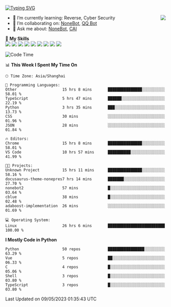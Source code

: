 [![Typing SVG](https://readme-typing-svg.herokuapp.com?size=25&duration=2500&color=8C43EA&vCenter=true&width=200&height=40&lines=Hi+there+%F0%9F%91%8B%F0%9F%8F%BB;I'm+yanyongyu)](https://git.io/typing-svg)

<a href="#">
  <img align="right" src="https://github-readme-stats.vercel.app/api?username=yanyongyu&count_private=true&show_icons=true&bg_color=15,f2f7fd,E0EAFC" />
</a>

- 🌱 I’m currently learning: Reverse, Cyber Security
- 👯 I’m collaborating on: [NoneBot](https://github.com/nonebot), [QQ Bot](https://github.com/Mrs4s/go-cqhttp)
- 💬 Ask me about: [NoneBot](https://github.com/nonebot), [CAI](https://github.com/cscs181/CAI)

🌟 **My Skills**  
![](https://img.shields.io/badge/-Python-3e74a2?style=flat-square&logo=Python&logoColor=fff)
![](https://img.shields.io/badge/-Node.js-339933?style=flat-square&logo=Node.js&logoColor=fff)
![](https://img.shields.io/badge/-Vue-4fc08d?style=flat-square&logo=Vue.js&logoColor=fff)
![](https://img.shields.io/badge/-React-2d98ce?style=flat-square&logo=React&logoColor=fff)
![](https://img.shields.io/badge/-Docker-2496ED?style=flat-square&logo=Docker&logoColor=fff)
![](https://img.shields.io/badge/-Linux-000000?style=flat-square&logo=Linux&logoColor=fff)
![](https://img.shields.io/badge/-MySQL-4479A1?style=flat-square&logo=MySQL&logoColor=fff)
![](https://img.shields.io/badge/-Redis-DC382D?style=flat-square&logo=Redis&logoColor=fff)
![](https://img.shields.io/badge/-MongoDB-47A248?style=flat-square&logo=MongoDB&logoColor=fff)

<!--START_SECTION:waka-->
![Code Time](http://img.shields.io/badge/Code%20Time-4%2C002%20hrs%2030%20mins-blue)

📊 **This Week I Spent My Time On** 

```text
🕑︎ Time Zone: Asia/Shanghai

💬 Programming Languages: 
Other                    15 hrs 8 mins       ███████████████░░░░░░░░░░   58.01 % 
TypeScript               5 hrs 47 mins       ██████░░░░░░░░░░░░░░░░░░░   22.19 % 
Python                   3 hrs 35 mins       ███░░░░░░░░░░░░░░░░░░░░░░   13.73 % 
CSS                      30 mins             ░░░░░░░░░░░░░░░░░░░░░░░░░   01.96 % 
JSON                     28 mins             ░░░░░░░░░░░░░░░░░░░░░░░░░   01.84 % 

🔥 Editors: 
Chrome                   15 hrs 8 mins       ███████████████░░░░░░░░░░   58.01 % 
VS Code                  10 hrs 57 mins      ██████████░░░░░░░░░░░░░░░   41.99 % 

🐱‍💻 Projects: 
Unknown Project          15 hrs 11 mins      ███████████████░░░░░░░░░░   58.16 % 
docusaurus-theme-nonepres7 hrs 14 mins       ███████░░░░░░░░░░░░░░░░░░   27.70 % 
nonebot2                 57 mins             █░░░░░░░░░░░░░░░░░░░░░░░░   03.64 % 
cblue                    38 mins             █░░░░░░░░░░░░░░░░░░░░░░░░   02.48 % 
adaboost-implementation  26 mins             ░░░░░░░░░░░░░░░░░░░░░░░░░   01.69 % 

💻 Operating System: 
Linux                    26 hrs 6 mins       █████████████████████████   100.00 % 
```

**I Mostly Code in Python** 

```text
Python                   50 repos            ████████████████░░░░░░░░░   63.29 % 
Vue                      5 repos             ██░░░░░░░░░░░░░░░░░░░░░░░   06.33 % 
C                        4 repos             █░░░░░░░░░░░░░░░░░░░░░░░░   05.06 % 
Shell                    3 repos             █░░░░░░░░░░░░░░░░░░░░░░░░   03.80 % 
TypeScript               3 repos             █░░░░░░░░░░░░░░░░░░░░░░░░   03.80 % 
```




 Last Updated on 09/05/2023 01:35:43 UTC
<!--END_SECTION:waka-->
